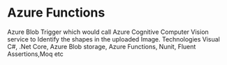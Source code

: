 # Azure Functions
Azure Blob Trigger which would call Azure Cognitive Computer Vision service to Identify the shapes in the uploaded Image.
Technologies Visual C#, .Net Core, Azure Blob storage, Azure Functions, Nunit, Fluent Assertions,Moq etc
